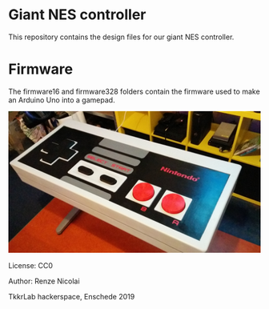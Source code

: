 # Giant NES controller

This repository contains the design files for our giant NES controller.

# Firmware
The firmware16 and firmware328 folders contain the firmware used to make an Arduino Uno into a gamepad.

![Giant NES](GiantNES.jpg)

License: CC0

Author: Renze Nicolai

TkkrLab hackerspace, Enschede 2019
